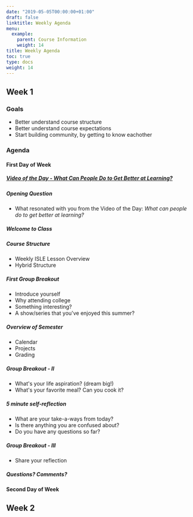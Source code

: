 ```yaml
---
date: "2019-05-05T00:00:00+01:00"
draft: false
linktitle: Weekly Agenda
menu:
  example:
    parent: Course Information
    weight: 14
title: Weekly Agenda
toc: true
type: docs
weight: 14
---
```


## Week 1

### Goals
- Better understand course structure
- Better understand course expectations
- Start building community, by getting to know eachother


### Agenda

#### First Day of Week

##### [Video of the Day - What Can People Do to Get Better at Learning?](https://youtu.be/iGdvGLjOB0Q)

##### Opening Question  
- What resonated with you from the Video of the Day: *What can people do to get better at learning?*

##### Welcome to Class

##### Course Structure
- Weekly ISLE Lesson Overview
- Hybrid Structure

##### First Group Breakout
- Introduce yourself
- Why attending college
- Something interesting?
- A show/series that you've enjoyed this summer?

##### Overview of Semester
- Calendar
- Projects
- Grading

##### Group Breakout - II
- What's your life aspiration? (dream big!)
- What's your favorite meal?  Can you cook it?  
  
##### 5 minute self-reflection
- What are your take-a-ways from today?
- Is there anything you are confused about?
- Do you have any questions so far?  
  
##### Group Breakout - III
- Share your reflection

##### Questions?  Comments?


#### Second Day of Week


## Week 2






